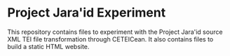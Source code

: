 # Project Jara'id Experiment

This repository contains files to experiment with the Project Jara'id source XML TEI file transformation through CETEICean.
It also contains files to build a static HTML website.



